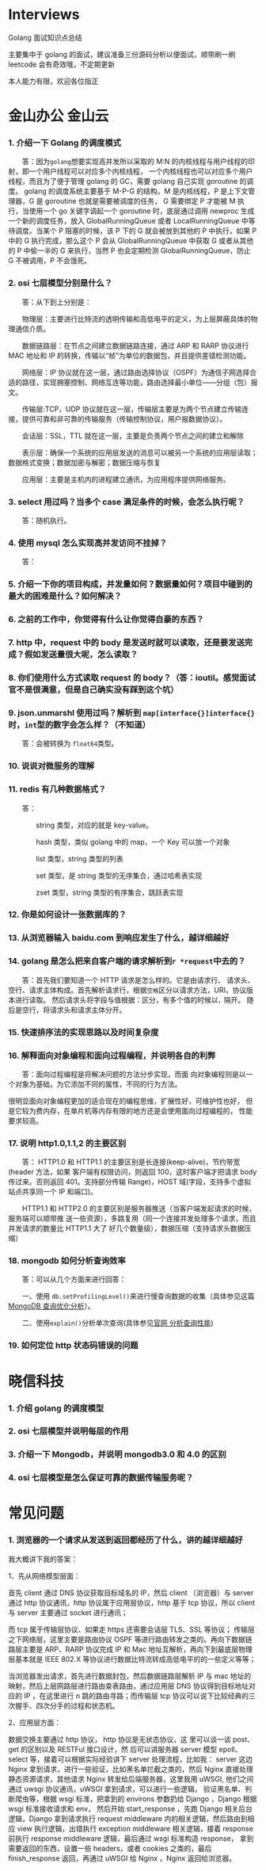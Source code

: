 # Interviews

Golang 面试知识点总结

主要集中于 golang 的面试，建议准备三份源码分析以便面试，顺带刷一刷 leetcode 会有奇效哦，不定期更新

本人能力有限，欢迎各位指正

# 金山办公 金山云

### 1. 介绍一下 Golang 的调度模式

&emsp;&emsp;答：因为`golang`想要实现高并发所以采取的 M:N 的内核线程与用户线程的印射，即一个用户线程可以对应多个内核线程，
一个内核线程也可以对应多个用户线程，而且为了便于管理 golang 的 GC，需要 golang 自己实现 goroutine 的调度。
golang 的调度系统主要基于 M-P-G 的结构，M 是内核线程，P 是上下文管理器，G 是 goroutine 也就是需要被调度的任务，
G 需要绑定 P 才能被 M 执行，当使用一个 go 关键字调起一个 goroutine 时，底层通过调用 newproc 生成一个新的调度任务，放入 GlobalRunningQueue 或者 LocalRunningQueue 中等待调度。当某个 P 阻塞的时候，该 P 下的 G 就会被放到其他的 P 中执行，如果
P 中的 G 执行完成，那么这个 P 会从 GlobalRunningQueue 中获取 G 或者从其他的 P 中偷一半的 G 来执行，当然 P 也会定期检测 GlobalRunningQueue，防止 G 不被调用，P 不会饿死。

### 2. osi 七层模型分别是什么？

&emsp;&emsp;答：从下到上分别是：

&emsp;&emsp;物理层：主要进行比特流的透明传输和高低电平的定义，为上层屏蔽具体的物理通信介质。

&emsp;&emsp;数据链路层：在节点之间建立数据链路连接，通过 ARP 和 RARP 协议进行 MAC 地址和 IP 的转换，传输以“帧”为单位的数据包，并且提供差错检测功能。

&emsp;&emsp;网络层：IP 协议就在这一层，通过路由选择协议（OSPF）为通信子网选择合适的路径，实现拥塞控制、网络互连等功能，路由选择最小单位——分组（包）报文。

&emsp;&emsp;传输层:TCP，UDP 协议就在这一层，传输层主要是为两个节点建立传输连接，提供可靠和非可靠的传输服务（传输控制协议，用户报数据协议）。

&emsp;&emsp;会话层：SSL，TTL 就在这一层，主要是负责两个节点之间的建立和解除

&emsp;&emsp;表示层：确保一个系统的应用层发送的消息可以被另一个系统的应用层读取；数据格式变换；数据加密与解密；数据压缩与恢复

&emsp;&emsp;应用层：主要是主机内的进程建立通讯，为应用程序提供网络服务。

### 3. select 用过吗？当多个 case 满足条件的时候，会怎么执行呢？

&emsp;&emsp;答：随机执行。

### 4. 使用 mysql 怎么实现高并发访问不挂掉？

&emsp;&emsp;答：

### 5. 介绍一下你的项目构成，并发量如何？数据量如何？项目中碰到的最大的困难是什么？如何解决？

### 6. 之前的工作中，你觉得有什么让你觉得自豪的东西？

### 7. http 中，request 中的 body 是发送时就可以读取，还是要发送完成？假如发送量很大呢，怎么读取？

### 8. 你们使用什么方式读取 request 的 body？（答：ioutil。感觉面试官不是很满意，但是自己确实没有踩到这个坑）

### 9. json.unmarshl 使用过吗？解析到 `map[interface{}]interface{}`时，`int`型的数字会怎么样？（不知道）

&emsp;&emsp;答：会被转换为 `float64`类型。

### 10. 说说对微服务的理解

### 11. redis 有几种数据格式？

&emsp;&emsp;答：

&emsp;&emsp;&emsp;&emsp;string 类型，对应的就是 key-value。

&emsp;&emsp;&emsp;&emsp;hash 类型，类似 golang 中的 map，一个 Key 可以放一个对象

&emsp;&emsp;&emsp;&emsp;list 类型，string 类型的列表

&emsp;&emsp;&emsp;&emsp;set 类型，是 string 类型的无序集合，通过哈希表实现

&emsp;&emsp;&emsp;&emsp;zset 类型，string 类型的有序集合，跳跃表实现

### 12. 你是如何设计一张数据库的？

### 13. 从浏览器输入 baidu.com 到响应发生了什么，越详细越好

### 14. golang 是怎么把来自客户端的请求解析到`r *request`中去的？

&emsp;&emsp;答：首先我们要知道一个 HTTP 请求是怎么样的。它是由请求行、
请求头、空行、请求主体构成。首先解析请求行，根据`空格`区分以请求方法，URI，协议版本进行读取。
然后请求头将字段与值根据：区分，有多个值的时候以`，`隔开。
随后是空行，将请求头和请求主体分开。

### 15. 快速排序法的实现思路以及时间复杂度

### 16. 解释面向对象编程和面向过程编程，并说明各自的利弊

&emsp;&emsp;答：面向过程编程是将解决问题的方法分步实现，而面
向对象编程则是以一个对象为基础，为它添加不同的属性，不同的行为方法。

很明显面向对象编程更加的适合现在的编程思维，扩展性好，可维护性也好，
但是它较为费内存，在单片机等内存有限的地方还是会使用面向过程编程的，
性能要求较高。

### 17. 说明 http1.0,1.1,2 的主要区别

&emsp;&emsp;答： HTTP1.0 和 HTTP1.1 的主要区别是长连接(keep-alive)，节约带宽(header 方法，如果
客户端有权限访问，则返回 100，这时客户端才把请求 body 传过来。否则返回 401。支持部分传输
Range)，HOST 域(字段，支持多个虚拟站点共享同一个 IP 和端口)。

&emsp;&emsp;HTTP1.1 和 HTTP2.0 的主要区别是服务器推送（当客户端发起请求的时候，服务端可以顺带推
送一些资源），多路复用（同一个连接并发处理多个请求，而且并发请求的数量比 HTTP1.1 大了
好几个数量级），数据压缩（支持请求头数据压缩）

### 18. mongodb 如何分析查询效率

&emsp;&emsp;答：可以从几个方面来进行回答：

&emsp;&emsp;一、使用 `db.setProfilingLevel()`来进行慢查询数据的收集（具体参见这篇[MongoDB 查询优化分析](https://www.cnblogs.com/zhoujinyi/p/3566773.html)）。

&emsp;&emsp;二、使用`explain()`分析单次查询(具体参见[官网 分析查询性能](http://www.mongoing.com/docs/tutorial/analyze-query-plan.html))

### 19. 如何定位 http 状态码错误的问题

# 晓信科技

### 1. 介绍 golang 的调度模型

### 2. osi 七层模型并说明每层的作用

### 3. 介绍一下 Mongodb，并说明 mongodb3.0 和 4.0 的区别

### 4. osi 七层模型是怎么保证可靠的数据传输服务呢？

# 常见问题

### 1. 浏览器的一个请求从发送到返回都经历了什么，讲的越详细越好

我大概讲下我的答案：

1、先从网络模型层面：

首先 client 通过 DNS 协议获取目标域名的 IP，然后 client （浏览器）与 server 通过 http 协议通讯，http 协议属于应用层协议，http 基于 tcp 协议，所以 client 与 server 主要通过 socket 进行通讯；

而 tcp 属于传输层协议、如果走 https 还需要会话层 TLS、SSL 等协议； 传输层之下网络层，这里主要是路由协议 OSPF 等进行路由转发之类的。再向下数据链路层主要是 ARP、RARP 协议完成 IP 和 Mac 地址互解析，再向下到最底层物理层基本就是 IEEE 802.X 等协议进行数据比特流转成高低电平的的一些定义等等；

当浏览器发出请求，首先进行数据封包，然后数据链路层解析 IP 与 mac 地址的映射，然后上层网路层进行路由查表路由，通过应用层 DNS 协议得到目标地址对应的 IP ，在这里进行 n 跳的路由寻路；而传输层 tcp 协议可以说下比较经典的三次握手、四次分手的过程和状态机。

2、应用层方面：

数据交换主要通过 http 协议， http 协议是无状态协议，这
里可以谈一谈 post、get 的区别以及 RESTFul 接口设计，然
后可以讲服务器 server 模型 epoll、select 等，接着可以根据实际经验讲下 server 处理流程，比如我： server 这边 Nginx 拿到请求，进行一些验证，比如黑名单拦截之类的，然后 Nginx 直接处理静态资源请求，其他请求 Nginx 转发给后端服务器，这里我用 uWSGI, 他们之间通过 uwsgi 协议通讯，uWSGI 拿到请求，可以进行一些逻辑， 验证黑名单、判断爬虫等，根据 wsgi 标准，把拿到的 environs 参数扔给 Django ，Django 根据 wsgi 标准接收请求和 env， 然后开始 start_response ，先跑 Django 相关后台逻辑，Django 拿到请求执行 request middleware 内的相关逻辑，然后路由到相应 view 执行逻辑，出错执行 exception middleware 相关逻辑，接着 response 前执行 response middleware 逻辑，最后通过 wsgi 标准构造 response， 拿到需要返回的东西，设置一些 headers，或者 cookies 之类的，最后 finish_response 返回，再通过 uWSGI 给 Nginx ，Nginx 返回给浏览器。
